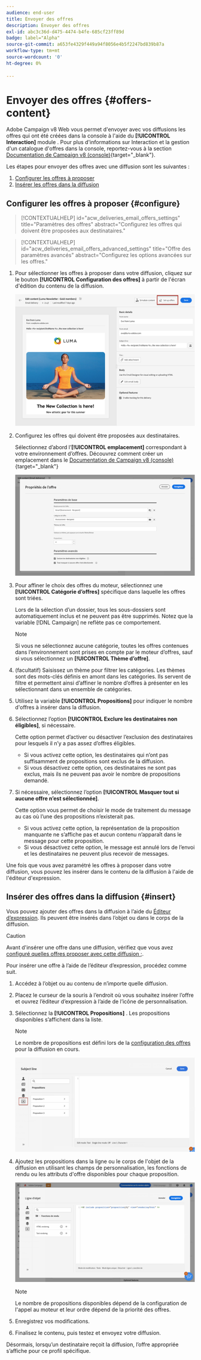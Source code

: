```yaml
---
audience: end-user
title: Envoyer des offres
description: Envoyer des offres
exl-id: abc3c36d-d475-4474-b4fe-685cf23ff89d
badge: label="Alpha"
source-git-commit: a653fe4329f449a94f8056e4b5f2247bd839b87a
workflow-type: tm+mt
source-wordcount: '0'
ht-degree: 0%

---
```



# Envoyer des offres {#offers-content}

Adobe Campaign v8 Web vous permet d&#39;envoyer avec vos diffusions les offres qui ont été créées dans la console à l&#39;aide du **[!UICONTROL Interaction]** module . Pour plus d&#39;informations sur Interaction et la gestion d&#39;un catalogue d&#39;offres dans la console, reportez-vous à la section [Documentation de Campaign v8 (console)](https://experienceleague.adobe.com/docs/campaign/campaign-v8/offers/interaction.html?lang=fr){target="_blank"}.

Les étapes pour envoyer des offres avec une diffusion sont les suivantes :

1. [Configurer les offres à proposer](#configure)
1. [Insérer les offres dans la diffusion](#insert)

## Configurer les offres à proposer {#configure}

>[!CONTEXTUALHELP]
>id="acw_deliveries_email_offers_settings"
>title="Paramètres des offres"
>abstract="Configurez les offres qui doivent être proposées aux destinataires."

>[!CONTEXTUALHELP]
>id="acw_deliveries_email_offers_advanced_settings"
>title="Offre des paramètres avancés"
>abstract="Configurez les options avancées sur les offres."

1. Pour sélectionner les offres à proposer dans votre diffusion, cliquez sur le bouton **[!UICONTROL Configuration des offres]** à partir de l&#39;écran d&#39;édition du contenu de la diffusion.

   ![](assets/setup-offers.png)

1. Configurez les offres qui doivent être proposées aux destinataires.

   Sélectionnez d’abord l’**[!UICONTROL emplacement]** correspondant à votre environnement d’offres. Découvrez comment créer un emplacement dans le [Documentation de Campaign v8 (console)](https://experienceleague.adobe.com/docs/campaign/campaign-v8/offers/interaction-settings/interaction-offer-spaces.html){target="_blank"}

   ![](assets/create-content-offers.png)

1. Pour affiner le choix des offres du moteur, sélectionnez une **[!UICONTROL Catégorie d’offres]** spécifique dans laquelle les offres sont triées.

   Lors de la sélection d’un dossier, tous les sous-dossiers sont automatiquement inclus et ne peuvent pas être supprimés. Notez que la variable [!DNL Campaign] ne reflète pas ce comportement.

   >[!NOTE]
   >
   >Si vous ne sélectionnez aucune catégorie, toutes les offres contenues dans l’environnement sont prises en compte par le moteur d’offres, sauf si vous sélectionnez un **[!UICONTROL Thème d’offre]**.

1. (facultatif) Saisissez un thème pour filtrer les catégories. Les thèmes sont des mots-clés définis en amont dans les catégories. Ils servent de filtre et permettent ainsi d’affiner le nombre d’offres à présenter en les sélectionnant dans un ensemble de catégories.

1. Utilisez la variable **[!UICONTROL Propositions]** pour indiquer le nombre d&#39;offres à insérer dans la diffusion.

1. Sélectionnez l’option **[!UICONTROL Exclure les destinataires non éligibles]**, si nécessaire.

   Cette option permet d’activer ou désactiver l’exclusion des destinataires pour lesquels il n’y a pas assez d’offres éligibles.

   * Si vous activez cette option, les destinataires qui n’ont pas suffisamment de propositions sont exclus de la diffusion.
   * Si vous désactivez cette option, ces destinataires ne sont pas exclus, mais ils ne peuvent pas avoir le nombre de propositions demandé.

1. Si nécessaire, sélectionnez l’option **[!UICONTROL Masquer tout si aucune offre n’est sélectionnée]**.

   Cette option vous permet de choisir le mode de traitement du message au cas où l’une des propositions n’existerait pas.

   * Si vous activez cette option, la représentation de la proposition manquante ne s’affiche pas et aucun contenu n’apparaît dans le message pour cette proposition.
   * Si vous désactivez cette option, le message est annulé lors de l’envoi et les destinataires ne peuvent plus recevoir de messages.

Une fois que vous avez paramétré les offres à proposer dans votre diffusion, vous pouvez les insérer dans le contenu de la diffusion à l&#39;aide de l&#39;éditeur d&#39;expression.

## Insérer des offres dans la diffusion {#insert}

Vous pouvez ajouter des offres dans la diffusion à l’aide du [Éditeur d’expression](../personalization/gs-personalization.md#access). Ils peuvent être insérés dans l’objet ou dans le corps de la diffusion.

>[!CAUTION]
>
>Avant d&#39;insérer une offre dans une diffusion, vérifiez que vous avez [configuré quelles offres proposer avec cette diffusion ;](#configure).

Pour insérer une offre à l’aide de l’éditeur d’expression, procédez comme suit.

1. Accédez à l’objet ou au contenu de n’importe quelle diffusion.

1. Placez le curseur de la souris à l’endroit où vous souhaitez insérer l’offre et ouvrez l’éditeur d’expression à l’aide de l’icône de personnalisation.

1. Sélectionnez la **[!UICONTROL Propositions]** . Les propositions disponibles s’affichent dans la liste.

   >[!NOTE]
   >
   >Le nombre de propositions est défini lors de la [configuration des offres](#configure) pour la diffusion en cours.

   ![](assets/offer-insertion.png)

1. Ajoutez les propositions dans la ligne ou le corps de l&#39;objet de la diffusion en utilisant les champs de personnalisation, les fonctions de rendu ou les attributs d&#39;offre disponibles pour chaque proposition.

   ![](assets/offer-inserted.png)

   >[!NOTE]
   >
   >Le nombre de propositions disponibles dépend de la configuration de l&#39;appel au moteur et leur ordre dépend de la priorité des offres.

1. Enregistrez vos modifications.

1. Finalisez le contenu, puis testez et envoyez votre diffusion.

Désormais, lorsqu’un destinataire reçoit la diffusion, l’offre appropriée s’affiche pour ce profil spécifique.

